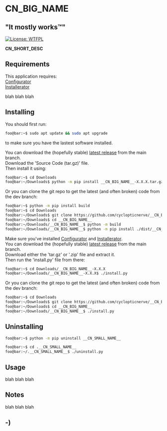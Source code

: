 <!----------------------------------------------------------------------------->
<!-- Project : __CN_BIG_NAME__                                 /          \  -->
<!-- Filename: README.md                                      |     ()     | -->
<!-- Date    : __CN_DATE__                                     |            | -->
<!-- Author  : cyclopticnerve                                 |   \____/   | -->
<!-- License : WTFPLv2                                         \          /  -->
<!----------------------------------------------------------------------------->

# __CN_BIG_NAME__

## "It mostly works™"

[![License: WTFPL](https://img.shields.io/badge/License-WTFPL-brightgreen.svg)](http://www.wtfpl.net/about/)

__CN_SHORT_DESC__

<!-- ![](readme/screenshot.jpg) -->

## Requirements

<!-- application -->
This application requires:<br>
[Configurator](https://github.com/cyclopticnerve/Configurator)<br>
[Installerator](https://github.com/cyclopticnerve/Installerator)

blah blah blah

## Installing

You should first run:

```bash
foo@bar:~$ sudo apt update && sudo apt upgrade
```

to make sure you have the lastest software installed.

<!-- pacakge/module -->
You can download the (hopefully stable) 
[latest release](https://github.com/cyclopticnerve/__CN_BIG_NAME__/releases/latest) 
from the main branch. <br>
Download the 'Source Code (tar.gz)' file. <br>
Then install it using:

```bash
foo@bar:~$ cd Downloads
foo@bar:~/Downloads$ python -m pip install __CN_BIG_NAME__-X.X.X.tar.gz
```

Or you can clone the git repo to get the latest (and often broken) code 
from the dev branch:

```bash
foo@bar:~$ python -m pip install build
foo@bar:~$ cd Downloads
foo@bar:~/Downloads$ git clone https://github.com/cyclopticnerve/__CN_BIG_NAME__
foo@bar:~/Downloads$ cd __CN_BIG_NAME__
foo@bar:~/Downloads/__CN_BIG_NAME__$ python -m build
foo@bar:~/Downloads/__CN_BIG_NAME__$ python -m pip install ./dist/__CN_SMALL_NAME__-X.X.X.tar.gz -r ./requirements.txt
```

<!-- application -->
Make sure you've installed 
[Configurator](https://github.com/cyclopticnerve/Configurator)
and 
[Installerator](https://github.com/cyclopticnerve/Installerator).<br>
You can download the (hopefully stable)
[latest release](https://github.com/cyclopticnerve/__CN_BIG_NAME__/releases/latest) 
from the main branch.<br>
Download either the 'tar.gz' or '.zip' file and extract it.<br>
Then run the 'install.py' file from there:

```bash
foo@bar:~$ cd Downloads/__CN_BIG_NAME__-X.X.X
foo@bar:~/Downloads/__CN_BIG_NAME__-X.X.X$ ./install.py
```

Or you can clone the git repo to get the latest (and often broken) code 
from the dev branch:

```bash
foo@bar:~$ cd Downloads
foo@bar:~/Downloads$ git clone https://github.com/cyclopticnerve/__CN_BIG_NAME__
foo@bar:~/Downloads$ cd __CN_BIG_NAME__
foo@bar:~/Downloads/__CN_BIG_NAME__$ ./install.py
```

## Uninstalling

<!-- package/module -->
```bash
foo@bar:~$ python -m pip uninstall __CN_SMALL_NAME__
```

<!-- application -->
```bash
foo@bar:~$ cd .__CN_SMALL_NAME__
foo@bar:~/.__CN_SMALL_NAME__$ ./uninstall.py
```

## Usage

blah blah blah

## Notes

blah blah blah

## -)
